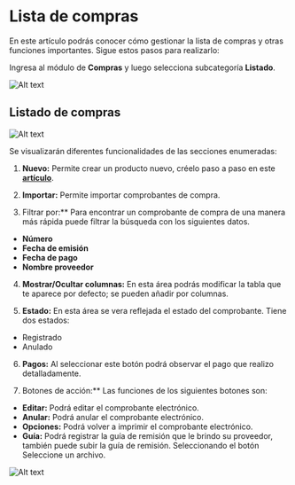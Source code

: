 # Lista de compras

En este artículo podrás conocer cómo gestionar la lista de compras y otras funciones importantes. Sigue estos pasos para realizarlo:

Ingresa al módulo de **Compras** y luego selecciona subcategoría **Listado**.

![Alt text](img/Lcompras2.jpg)

## Listado de compras

![Alt text](img/compras15.jpg)

Se visualizarán diferentes funcionalidades de las secciones enumeradas:

1. **Nuevo:** Permite crear un producto nuevo, créelo paso a paso en este **[artículo](https://fastura.github.io/documentacion/compras/Nuevo-Agregar-una-nueva-compra)**.

2. **Importar:** Permite importar comprobantes de compra.

3. Filtrar por:** Para encontrar un comprobante de compra de una manera más rápida puede filtrar la búsqueda con los siguientes datos.

- **Número**
- **Fecha de emisión**
- **Fecha de pago**
- **Nombre proveedor**

4. **Mostrar/Ocultar columnas:** En esta área podrás modificar la tabla que te aparece por defecto; se pueden añadir por columnas.

5. **Estado:** En esta área se vera reflejada el estado del comprobante. Tiene dos estados:

- Registrado
- Anulado

6. **Pagos:** Al seleccionar este botón podrá observar el pago que realizo detalladamente.

7. Botones de acción:** Las funciones de los siguientes botones son:

- **Editar:** Podrá editar el comprobante electrónico.
- **Anular:** Podrá anular el comprobante electrónico.
- **Opciones:** Podrá volver a imprimir el comprobante electrónico.
- **Guía:** Podrá registrar la guía de remisión que le brindo su proveedor, también puede subir la guía de remisión. Seleccionando el botón Seleccione un archivo.

![Alt text](img/nuevacompra2000000.jpg)
